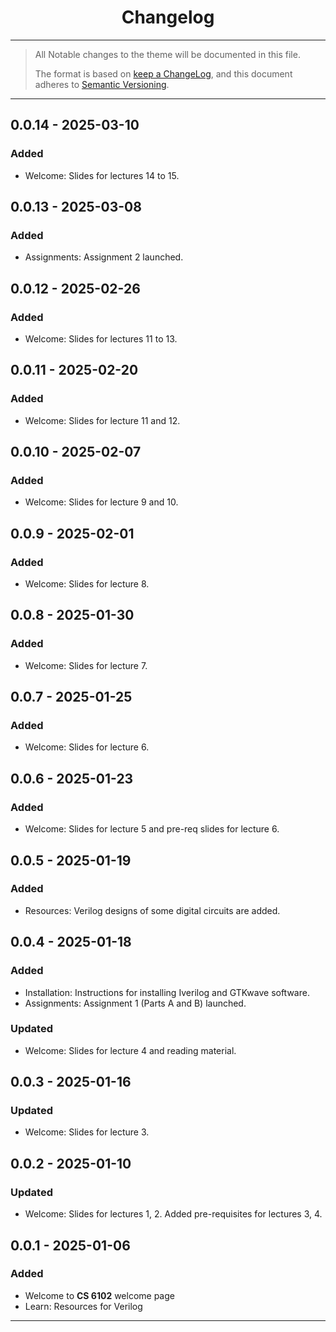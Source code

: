
<center>
    <h1>Changelog</h1>
</center>

---

> All Notable changes to the theme will be documented in this file.
>
> The format is based on [keep a ChangeLog](https://keepachangelog.com/en/1.1.0/), and this document adheres to [Semantic Versioning](https://semver.org/spec/v2.0.0.html).

---

## 0.0.14 - 2025-03-10

### Added

- Welcome: Slides for lectures 14 to 15.

## 0.0.13 - 2025-03-08

### Added

- Assignments: Assignment 2 launched.

## 0.0.12 - 2025-02-26

### Added

- Welcome: Slides for lectures 11 to 13.

## 0.0.11 - 2025-02-20

### Added

- Welcome: Slides for lecture 11 and 12.

## 0.0.10 - 2025-02-07

### Added

- Welcome: Slides for lecture 9 and 10.

## 0.0.9 - 2025-02-01

### Added

- Welcome: Slides for lecture 8.

## 0.0.8 - 2025-01-30

### Added

- Welcome: Slides for lecture 7.

## 0.0.7 - 2025-01-25

### Added

- Welcome: Slides for lecture 6.

## 0.0.6 - 2025-01-23

### Added

- Welcome: Slides for lecture 5 and pre-req slides for lecture 6.

## 0.0.5 - 2025-01-19

### Added

- Resources: Verilog designs of some digital circuits are added.

## 0.0.4 - 2025-01-18

### Added

- Installation: Instructions for installing Iverilog and GTKwave software.
- Assignments: Assignment 1 (Parts A and B) launched.

### Updated

- Welcome: Slides for lecture 4 and reading material.

## 0.0.3 - 2025-01-16

### Updated

- Welcome: Slides for lecture 3.

## 0.0.2 - 2025-01-10

### Updated

- Welcome: Slides for lectures 1, 2. Added pre-requisites for lectures 3, 4.

## 0.0.1 - 2025-01-06

### Added

- Welcome to **CS 6102** welcome page
- Learn: Resources for Verilog

---
